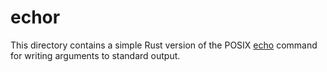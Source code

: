 # echor

This directory contains a simple Rust version of the POSIX [echo](https://pubs.opengroup.org/onlinepubs/009604599/utilities/echo.html) command for writing arguments to standard output.

